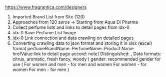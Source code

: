 https://www.fragrantica.com/designers
1) Imported Brand List from Site (120)
2) Approaches from 120 zeros -> Starting from Aqua Di Pharma
3) Collect perfume lists and links to detail pages from idx-0
4) idx-0 Save Perfume List Image
5) idx-0 Link connection and data crawling on detailed pages
6) Converting crawling data to json format and storing it in xlsx (excel) format
perfumeBrandName: PerfumeName: Product Name
hrefValue:link to detail page
accord: note(
Distinguished: ,
Data formats: citrus, aromatic, fresh fancy, woody
)
gender: recommended gender for use (
For women and men - for men and women
For women - for women
For men - for men
)
